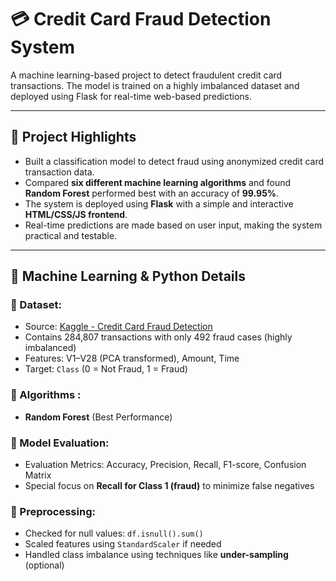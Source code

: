 # 💳 Credit Card Fraud Detection System

A machine learning-based project to detect fraudulent credit card transactions. The model is trained on a highly imbalanced dataset and deployed using Flask for real-time web-based predictions.

---

## 📌 Project Highlights

- Built a classification model to detect fraud using anonymized credit card transaction data.
- Compared **six different machine learning algorithms** and found **Random Forest** performed best with an accuracy of **99.95%**.
- The system is deployed using **Flask** with a simple and interactive **HTML/CSS/JS frontend**.
- Real-time predictions are made based on user input, making the system practical and testable.

---

## 🧠 Machine Learning & Python Details

### 🔶 Dataset:
- Source: [Kaggle - Credit Card Fraud Detection](https://www.kaggle.com/datasets/mlg-ulb/creditcardfraud)
- Contains 284,807 transactions with only 492 fraud cases (highly imbalanced)
- Features: V1–V28 (PCA transformed), Amount, Time
- Target: `Class` (0 = Not Fraud, 1 = Fraud)

### 🔶 Algorithms :

- **Random Forest** (Best Performance)

### 🔶 Model Evaluation:
- Evaluation Metrics: Accuracy, Precision, Recall, F1-score, Confusion Matrix
- Special focus on **Recall for Class 1 (fraud)** to minimize false negatives

### 🔶 Preprocessing:
- Checked for null values: `df.isnull().sum()`
- Scaled features using `StandardScaler` if needed
- Handled class imbalance using techniques like **under-sampling** (optional)




